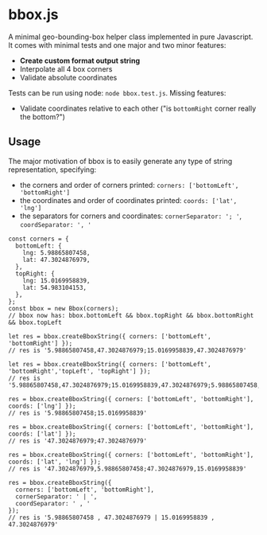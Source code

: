 # bbox.js

A minimal geo-bounding-box helper class implemented in pure Javascript. It comes with minimal tests and one major and two minor features:

* __Create custom format output string__
* Interpolate all 4 box corners
* Validate absolute coordinates

Tests can be run using node: `node bbox.test.js`. Missing features:

* Validate coordinates relative to each other ("is `bottomRight` corner really the bottom?")

## Usage

The major motivation of bbox is to easily generate any type of string representation, specifying:

* the corners and order of corners printed: `corners: ['bottomLeft', 'bottomRight']`
* the coordinates and order of coordinates printed: `coords: ['lat', 'lng']`
* the separators for corners and coordinates: `cornerSeparator: '; '`, `coordSeparator: ', '`

```
const corners = {
  bottomLeft: {
    lng: 5.98865807458,
    lat: 47.3024876979,
  },
  topRight: {
    lng: 15.0169958839,
    lat: 54.983104153,
  },
};
const bbox = new Bbox(corners);
// bbox now has: bbox.bottomLeft && bbox.topRight && bbox.bottomRight && bbox.topLeft

let res = bbox.createBboxString({ corners: ['bottomLeft', 'bottomRight'] });
// res is '5.98865807458,47.3024876979;15.0169958839,47.3024876979'

let res = bbox.createBboxString({ corners: ['bottomLeft', 'bottomRight','topLeft', 'topRight'] });
// res is '5.98865807458,47.3024876979;15.0169958839,47.3024876979;5.98865807458,54.983104153;15.0169958839,54.983104153'

res = bbox.createBboxString({ corners: ['bottomLeft', 'bottomRight'], coords: ['lng'] });
// res is '5.98865807458;15.0169958839'

res = bbox.createBboxString({ corners: ['bottomLeft', 'bottomRight'], coords: ['lat'] });
// res is '47.3024876979;47.3024876979'

res = bbox.createBboxString({ corners: ['bottomLeft', 'bottomRight'], coords: ['lat', 'lng'] });
// res is '47.3024876979,5.98865807458;47.3024876979,15.0169958839'

res = bbox.createBboxString({
  corners: ['bottomLeft', 'bottomRight'],
  cornerSeparator: ' | ',
  coordSeparator: ' , '
});
// res is '5.98865807458 , 47.3024876979 | 15.0169958839 , 47.3024876979'
```

